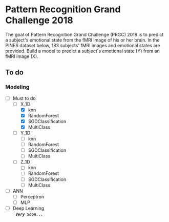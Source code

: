 # Pattern Recognition Grand Challenge 2018 
The goal of Pattern Recognition Grand Challenge (PRGC) 2018 is to predict a subject's emotional state from the fMRI image of his or her brain. In the PINES dataset below, 183 subjects' fMRI images and emotional states are provided. Build a model to predict a subject's emotional state (Y) from an fMRI image (X).


To do
------------------------
### Modeling
- [ ] Must to do
  - [ ] X_1D
    - [X] knn
    - [X] RandomForest
    - [X] SGDClassification
    - [X] MultiClass
    
  - [ ] Y_1D
    - [ ] knn
    - [ ] RandomForest
    - [ ] SGDClassification
    - [ ] MultiClass
    
  - [ ] Z_1D
    - [ ] knn
    - [ ] RandomForest
    - [ ] SGDClassification
    - [ ] MultiClass
    
 - [ ] ANN
   - [ ] Perceptron
   - [ ] MLP
   
 - [ ] Deep Learning<br />
   <i>**`Very Soon...`**</i>
